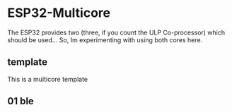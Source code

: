 # ESP32-Multicore
The ESP32 provides two (three, if you count the ULP Co-processor) which should be used... So, Im experimenting with using both cores here.
## template
This is a multicore template
## 01 ble
